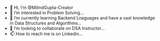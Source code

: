 - 👋 Hi, I’m @MilindGupta-Creator
- 👀 I’m interested in Problem Solving...
- 🌱 I’m currently learning Backend Lnaguages and have a vast knowledge in Data Structures and Algorithms...
- 💞️ I’m looking to collaborate on DSA Instructor...
- 📫 How to reach me is on Linkedin...

<!---
MilindGupta-Creator/MilindGupta-Creator is a ✨ special ✨ repository because its `README.md` (this file) appears on your GitHub profile.
You can click the Preview link to take a look at your changes.
--->
